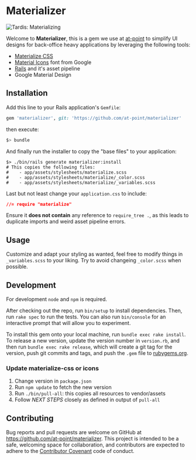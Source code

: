 # Materializer

![Tardis: Materializing](http://67.media.tumblr.com/5afe48c312ae01b8911eac26fa59dbb2/tumblr_ngya1wnTRm1sofmw0o1_500.gif)

Welcome to **Materializer**, this is a gem we use at [at-point](https://at-point.ch)
to simplify UI designs for back-office heavy applications by leveraging the following
tools:

- [Materialize CSS][materialize]
- [Material Icons][icons] font from Google
- [Rails][rails] and it's asset pipeline
- Google Material Design

## Installation

Add this line to your Rails application's `Gemfile`:

```ruby
gem 'materializer', git: 'https://github.com/at-point/materializer'
```

then execute:

```bash
$> bundle
```

And finally run the installer to copy the "base files" to your application:

```
$> ./bin/rails generate materializer:install
# This copies the following files:
#    - app/assets/stylesheets/materialize.scss
#    - app/assets/stylesheets/materialize/_color.scss
#    - app/assets/stylesheets/materialize/_variables.scss
```

Last but not least change your `application.css` to include:

```css
//= require "materialize"
```

Ensure it **does not contain** any reference to `require_tree .`, as this leads
to duplicate imports and weird asset pipeline errors.

## Usage

Customize and adapt your styling as wanted, feel free to modify things in
`_variables.scss` to your liking. Try to avoid changeing `_color.scss` when
possible.

## Development

For development `node` and `npm` is required.

After checking out the repo, run `bin/setup` to install dependencies. Then, run
`rake spec` to run the tests. You can also run `bin/console` for an interactive
prompt that will allow you to experiment.

To install this gem onto your local machine, run `bundle exec rake install`.
To release a new version, update the version number in `version.rb`, and then run
`bundle exec rake release`, which will create a git tag for the version, push
git commits and tags, and push the `.gem` file to [rubygems.org](https://rubygems.org).

### Update materialize-css or icons

1. Change version in `package.json`
2. Run `npm update` to fetch the new version
3. Run `./bin/pull-all`: this copies all resources to vendor/assets
4. Follow _NEXT STEPS_ closely as defined in output of `pull-all`

## Contributing

Bug reports and pull requests are welcome on GitHub at https://github.com/at-point/materializer.
This project is intended to be a safe, welcoming space for collaboration, and contributors
are expected to adhere to the [Contributor Covenant](http://contributor-covenant.org)
code of conduct.

[materialize]: http://materializecss.com/
[icons]: https://design.google.com/icons/
[rails]: http://rubyonrails.org
